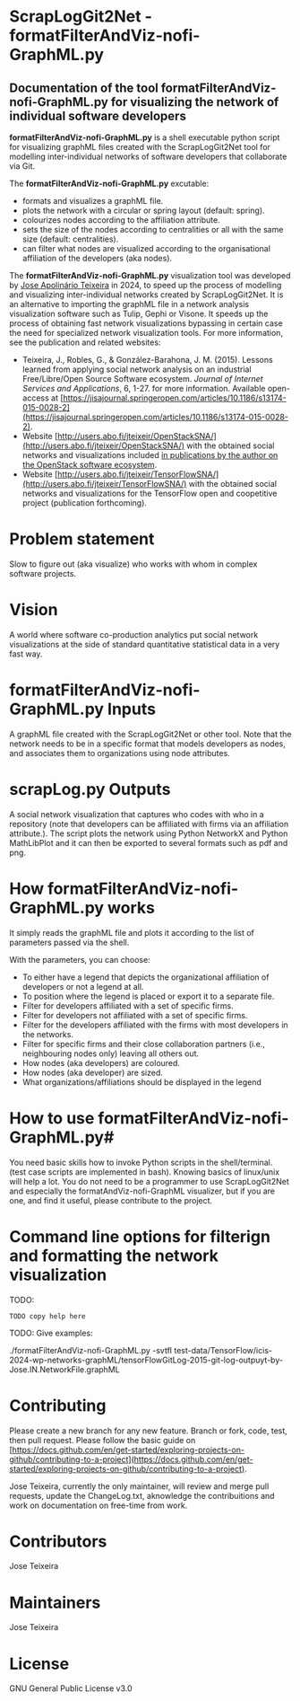 # ScrapLogGit2Net - formatFilterAndViz-nofi-GraphML.py

## Documentation of the tool formatFilterAndViz-nofi-GraphML.py for visualizing the network of individual software developers 

**formatFilterAndViz-nofi-GraphML.py** is a shell executable python script for visualizing graphML files created with the ScrapLogGit2Net tool for modelling inter-individual networks of software developers that collaborate via Git.

The **formatFilterAndViz-nofi-GraphML.py** excutable:  
- formats and visualizes a graphML file.
- plots the network with a circular or spring layout (default: spring). 
- colourizes nodes according to the affiliation attribute. 
- sets the size of the nodes according to centralities or all with the same size (default: centralities). 
- can filter what nodes are visualized according to the organisational affiliation of the developers (aka nodes). 


The **formatFilterAndViz-nofi-GraphML.py** visualization tool was developed by [Jose Apolinário Teixeira](http://users.abo.fi/jteixeir/) in 2024, to speed up the process of modelling and visualizing inter-individual networks created by ScrapLogGit2Net. It is an alternative to importing the graphML file in a network analysis visualization software such as Tulip, Gephi or Visone. It speeds up the process of obtaining fast network visualizations bypassing in certain case the need for specialized network visualization tools. 
For more information, see the publication and related websites: 

- Teixeira, J., Robles, G., & González-Barahona, J. M. (2015). Lessons learned from applying social network analysis on an industrial Free/Libre/Open Source Software ecosystem. *Journal of Internet Services and Applications*, 6, 1-27. for more information. Available open-access at  [https://jisajournal.springeropen.com/articles/10.1186/s13174-015-0028-2](https://jisajournal.springeropen.com/articles/10.1186/s13174-015-0028-2).
- Website [http://users.abo.fi/jteixeir/OpenStackSNA/](http://users.abo.fi/jteixeir/OpenStackSNA/) with the obtained social networks and visualizations included [in publications by the author on the OpenStack software ecosystem](http://users.abo.fi/jteixeir/#pub).
- Website [http://users.abo.fi/jteixeir/TensorFlowSNA/](http://users.abo.fi/jteixeir/TensorFlowSNA/) with the obtained social networks and visualizations for the TensorFlow open and coopetitive project (publication forthcoming). 


# Problem statement # 
Slow to figure out (aka visualize) who works with whom in complex software projects. 

# Vision
A world where software co-production analytics put social network visualizations at the side of standard quantitative statistical data in a very fast way. 


# **formatFilterAndViz-nofi-GraphML.py** Inputs #

A graphML file created with the ScrapLogGit2Net or other tool. Note that the network needs to be in a specific format that models developers as nodes, and associates them to organizations using node attributes. 

# **scrapLog.py** Outputs #
A social network visualization that captures who codes with who in a repository (note that developers can be affiliated with firms via an affiliation attribute.). The script plots the network using Python NetworkX and Python MathLibPlot and it can then be exported to several formats such as pdf and png. 

# How  **formatFilterAndViz-nofi-GraphML.py** works #

It simply reads the graphML file and plots it according to the list of parameters passed via the shell. 

With the parameters, you can choose: 
- To either have a legend that depicts the organizational affiliation of developers or not a legend at all.
- To position where the legend is placed or export it to a separate file. 
- Filter for developers affiliated with a set of specific firms.
- Filter for developers not affiliated with a set of specific firms.
- Filter for the developers affiliated with the firms with most developers in the networks. 
- Filter for specific firms and their close collaboration partners (i.e., neighbouring nodes only) leaving all others out. 
- How nodes (aka developers) are coloured.
- How nodes (aka developer)  are sized.
- What organizations/affiliations should be displayed in the legend 
  
# How to use  **formatFilterAndViz-nofi-GraphML.py**#

You need basic skills how to invoke Python scripts in the shell/terminal.  
 (test case scripts are implemented in bash).  Knowing basics of linux/unix will help a lot.  You do not need to be a programmer to use ScrapLogGit2Net and especially the formatAndViz-nofi-GraphML visualizer, but if you are one, and find it useful, please contribute to the project. 


# Command line options for filterign and formatting the network visualization 

TODO: 

```
TODO copy help here 

```

TODO:
Give examples:

./formatFilterAndViz-nofi-GraphML.py  -svtfl test-data/TensorFlow/icis-2024-wp-networks-graphML/tensorFlowGitLog-2015-git-log-outpuyt-by-Jose.IN.NetworkFile.graphML 


# Contributing 
Please create a new branch for any new feature. Branch or fork, code, test, then pull request. Please follow the basic guide on [https://docs.github.com/en/get-started/exploring-projects-on-github/contributing-to-a-project](https://docs.github.com/en/get-started/exploring-projects-on-github/contributing-to-a-project). 

Jose Teixeira, currently the only maintainer,  will review and merge pull requests, update the ChangeLog.txt, aknowledge the contribuitions and work on documentation on free-time from work. 

# Contributors 
Jose Teixeira

# Maintainers  
Jose Teixeira

# License 
GNU General Public License v3.0
